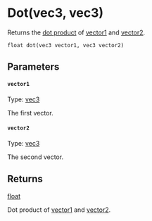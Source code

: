

# Dot(vec3, vec3)

Returns the [dot product](https://en.wikipedia.org/wiki/Dot_product) of [vector1](#vector1) and [vector2](#vector2).

```
float dot(vec3 vector1, vec3 vector2)
```

## Parameters

#### `vector1`
Type: [vec3](/MdDocs/Types/Vec3.md)

The first vector.

#### `vector2`
Type: [vec3](/MdDocs/Types/Vec3.md)

The second vector.

## Returns

[float](/MdDocs/Types/Float.md)

Dot product of [vector1](#vector1) and [vector2](#vector2).


